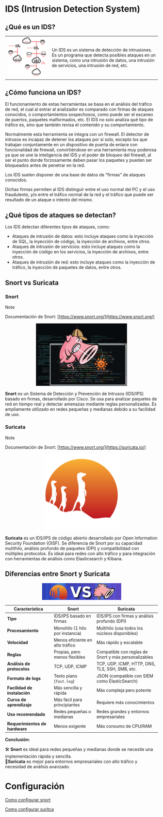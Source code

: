 # IDS (Intrusion Detection System)

## ¿Qué es un IDS?

<table>
  <tr>
    <td>
      <img src="/img/schema.png" alt="Esquema IDS" width="600">
    </td>
    <td>
    Un IDS es un sistema de detección de intrusiones. Es un programa que detecta posibles ataques en un sistema, como una intrusión de datos, una intrusión de servicios, una intrusión de red, etc.
    </td>
  </tr>
</table>




## ¿Cómo funciona un IDS?

El funcionamiento de estas herramientas se basa en el análisis  del tráfico de red, el cual al entrar al analizador es comparado con firmas de ataques conocidos, o comportamientos sospechosos, como puede ser el escaneo de puertos, paquetes malformados, etc. El IDS no solo analiza qué tipo de tráfico es, sino que también revisa el contenido y su comportamiento.

Normalmente esta herramienta se integra con un firewall. El detector de intrusos es incapaz de detener los ataques por sí solo, excepto los que trabajan conjuntamente en un dispositivo de puerta de enlace con funcionalidad de firewall, convirtiéndose en una herramienta muy poderosa ya que se une la inteligencia del IDS y el poder de bloqueo del firewall, al ser el punto donde forzosamente deben pasar los paquetes y pueden ser bloqueados antes de penetrar en la red.

Los IDS suelen disponer de una base de datos de “firmas” de ataques conocidos.

Dichas firmas permiten al IDS distinguir entre el uso normal del PC y el uso fraudulento, y/o entre el tráfico normal de la red y el tráfico que puede ser resultado de un ataque o intento del mismo.

## ¿Qué tipos de ataques se detectan?

Los IDS detectan diferentes tipos de ataques, como:

- Ataques de intrusión de datos: esto incluye ataques como la inyección de SQL, la inyección de código, la inyección de archivos, entre otros.
- Ataques de intrusión de servicios: esto incluye ataques como la inyección de código en los servicios, la inyección de archivos, entre otros.
- Ataques de intrusión de red: esto incluye ataques como la inyección de tráfico, la inyección de paquetes de datos, entre otros.

## Snort vs Suricata

### **Snort**

> [!NOTE]
> Documentación de Snort: [https://www.snort.org/](https://www.snort.org/)

<p align="center">
  <img src="/img/snort.png" alt="snort" width="300">
</p>

**Snort** es un Sistema de Detección y Prevención de Intrusos (IDS/IPS) basado en firmas, desarrollado por Cisco. Se usa para analizar paquetes de red en tiempo real y detectar amenazas mediante reglas personalizadas. Es ampliamente utilizado en redes pequeñas y medianas debido a su facilidad de uso.

### **Suricata**

> [!NOTE]
> Documentación de Snort: [https://www.snort.org/](https://suricata.io/)

<p align="center">
  <img src="/img/suricata.png" alt="suricata" width="250">
</p>

**Suricata** es un IDS/IPS de código abierto desarrollado por Open Information Security Foundation (OISF). Se diferencia de Snort por su capacidad multihilo, análisis profundo de paquetes (DPI) y compatibilidad con múltiples protocolos. Es ideal para redes con alto tráfico y para integración con herramientas de análisis como Elasticsearch y Kibana.

## Diferencias entre Snort y Suricata
<p align="center">
  <img src="/img/versus.png" alt="versus">
</p>


| Característica  | **Snort**  | **Suricata**  |
|---------------|------------|--------------|
| **Tipo** | IDS/IPS basado en firmas | IDS/IPS con firmas y análisis profundo (DPI) |
| **Procesamiento** | Monohilo (1 hilo por instancia) | Multihilo (usa todos los núcleos disponibles) |
| **Velocidad** | Menos eficiente en alto tráfico | Más rápido y escalable |
| **Reglas** | Propias, pero menos flexibles | Compatible con reglas de Snort y más personalizables |
| **Análisis de protocolos** | TCP, UDP, ICMP | TCP, UDP, ICMP, HTTP, DNS, TLS, SSH, SMB, etc. |
| **Formato de logs** | Texto plano (`fast.log`) | JSON (compatible con SIEM como ElasticSearch) |
| **Facilidad de instalación** | Más sencilla y rápida | Más compleja pero potente |
| **Curva de aprendizaje** | Más fácil para principiantes | Requiere más conocimientos |
| **Uso recomendado** | Redes pequeñas o medianas | Redes grandes y entornos empresariales |
| **Requerimientos de hardware** | Menos exigente | Más consumo de CPU/RAM |

**Conclusión:**  

 🛠 **Snort** es ideal para redes pequeñas y medianas donde se necesite una implementación rápida y sencilla.  
🚀**Suricata** es mejor para entornos empresariales con alto tráfico y necesidad de análisis avanzado.  


# Configuración
[Como configurar snort](snortconf.md)

[Como configurar suritca](suricataconf.md)